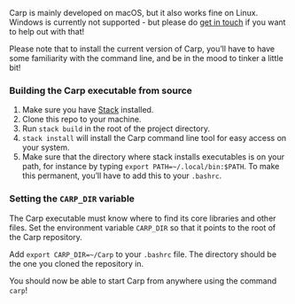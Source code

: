 Carp is mainly developed on macOS, but it also works fine on Linux. Windows is
currently not supported - but please do [get in
touch](https://gitter.im/carp-lang/Carp) if you want to help out with that!

Please note that to install the current version of Carp, you’ll have
to have some familiarity with the command line, and be in the mood to
tinker a little bit!

### Building the Carp executable from source

1. Make sure you have [Stack](https://docs.haskellstack.org/en/stable/README/)
   installed.
2. Clone this repo to your machine.
3. Run `stack build` in the root of the project directory.
4. `stack install` will install the Carp command line tool for easy access on
   your system.
5. Make sure that the directory where stack installs executables is on your
   path, for instance by typing `export PATH=~/.local/bin:$PATH`. To make this
   permanent, you’ll have to add this to your `.bashrc`.

### Setting the `CARP_DIR` variable

The Carp executable must know where to find its core libraries and
other files. Set the environment variable `CARP_DIR` so
that it points to the root of the Carp repository.

Add `export CARP_DIR=~/Carp` to your `.bashrc` file. The directory should be
the one you cloned the repository in.

You should now be able to start Carp from anywhere using the command `carp`!
